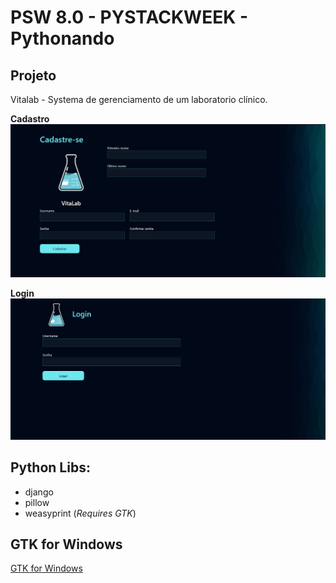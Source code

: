 # PSW 8.0 - PYSTACKWEEK - Pythonando

## Projeto

Vitalab - Systema de gerenciamento de um laboratorio clínico.

**Cadastro**
![Cadastro](./screenshots/vitalab/cadastro.png)

**Login**
![Login](./screenshots/vitalab/login.png)

## Python Libs:

- django
- pillow
- weasyprint (*Requires GTK*)

## GTK for Windows
[GTK for Windows](https://github.com/tschoonj/GTK-for-Windows-Runtime-Environment-Installer/releases)
